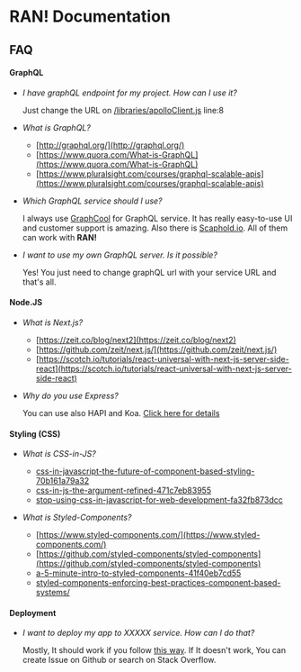 # RAN! Documentation

## FAQ

#### GraphQL

- _I have graphQL endpoint for my project. How can I use it?_

  Just change the URL on [/libraries/apolloClient.js]([/libraries/apolloClient.js) line:8

- _What is GraphQL?_

  - [http://graphql.org/](http://graphql.org/)
  - [https://www.quora.com/What-is-GraphQL](https://www.quora.com/What-is-GraphQL)
  - [https://www.pluralsight.com/courses/graphql-scalable-apis](https://www.pluralsight.com/courses/graphql-scalable-apis)

- _Which GraphQL service should I use?_

  I always use [GraphCool](http://graphql.org/) for GraphQL service. It has really easy-to-use UI and customer support is amazing. Also there is [Scaphold.io](https://scaphold.io). All of them can work with **RAN!**

- _I want to use my own GraphQL server. Is it possible?_

  Yes! You just need to change graphQL url with your service URL and that's all.

#### Node.JS

- _What is Next.js?_

  - [https://zeit.co/blog/next2](https://zeit.co/blog/next2)
  - [https://github.com/zeit/next.js/](https://github.com/zeit/next.js/)
  - [https://scotch.io/tutorials/react-universal-with-next-js-server-side-react](https://scotch.io/tutorials/react-universal-with-next-js-server-side-react)

- _Why do you use Express?_

  You can use also HAPI and Koa. [Click here for details](https://github.com/zeit/next.js/#custom-server-and-routing)

#### Styling (CSS)

- _What is CSS-in-JS?_

  - [css-in-javascript-the-future-of-component-based-styling-70b161a79a32](https://medium.freecodecamp.com/css-in-javascript-the-future-of-component-based-styling-70b161a79a32)
  - [css-in-js-the-argument-refined-471c7eb83955](https://medium.com/@steida/css-in-js-the-argument-refined-471c7eb83955)
  - [stop-using-css-in-javascript-for-web-development-fa32fb873dcc](https://medium.com/@gajus/stop-using-css-in-javascript-for-web-development-fa32fb873dcc)

- _What is Styled-Components?_

  - [https://www.styled-components.com/](https://www.styled-components.com/)
  - [https://github.com/styled-components/styled-components](https://github.com/styled-components/styled-components)
  - [a-5-minute-intro-to-styled-components-41f40eb7cd55](https://medium.freecodecamp.com/a-5-minute-intro-to-styled-components-41f40eb7cd55)
  - [styled-components-enforcing-best-practices-component-based-systems/](https://www.smashingmagazine.com/2017/01/styled-components-enforcing-best-practices-component-based-systems/)

#### Deployment

- _I want to deploy my app to XXXXX service. How can I do that?_

  Mostly, It should work if you follow [this way](/docs/Deployment/digital-ocean.md). If It doesn't work, You can create Issue on Github or search on Stack Overflow.

